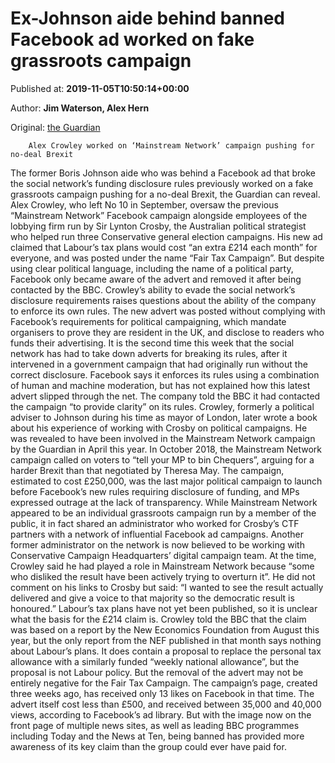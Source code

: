 
# Ex-Johnson aide behind banned Facebook ad worked on fake grassroots campaign

Published at: **2019-11-05T10:50:14+00:00**

Author: **Jim Waterson, Alex Hern**

Original: [the Guardian](https://www.theguardian.com/technology/2019/nov/05/ex-johnson-aide-behind-banned-brexit-facebook-ad-worked-on-fake-grassroots-campaign)


        Alex Crowley worked on ‘Mainstream Network’ campaign pushing for no-deal Brexit
      
The former Boris Johnson aide who was behind a Facebook ad that broke the social network’s funding disclosure rules previously worked on a fake grassroots campaign pushing for a no-deal Brexit, the Guardian can reveal.
Alex Crowley, who left No 10 in September, oversaw the previous “Mainstream Network” Facebook campaign alongside employees of the lobbying firm run by Sir Lynton Crosby, the Australian political strategist who helped run three Conservative general election campaigns.
His new ad claimed that Labour’s tax plans would cost “an extra £214 each month” for everyone, and was posted under the name “Fair Tax Campaign”. But despite using clear political language, including the name of a political party, Facebook only became aware of the advert and removed it after being contacted by the BBC.
Crowley’s ability to evade the social network’s disclosure requirements raises questions about the ability of the company to enforce its own rules.
The new advert was posted without complying with Facebook’s requirements for political campaigning, which mandate organisers to prove they are resident in the UK, and disclose to readers who funds their advertising. It is the second time this week that the social network has had to take down adverts for breaking its rules, after it intervened in a government campaign that had originally run without the correct disclosure.
Facebook says it enforces its rules using a combination of human and machine moderation, but has not explained how this latest advert slipped through the net. The company told the BBC it had contacted the campaign “to provide clarity” on its rules.
Crowley, formerly a political adviser to Johnson during his time as mayor of London, later wrote a book about his experience of working with Crosby on political campaigns. He was revealed to have been involved in the Mainstream Network campaign by the Guardian in April this year.
In October 2018, the Mainstream Network campaign called on voters to “tell your MP to bin Chequers”, arguing for a harder Brexit than that negotiated by Theresa May. The campaign, estimated to cost £250,000, was the last major political campaign to launch before Facebook’s new rules requiring disclosure of funding, and MPs expressed outrage at the lack of transparency.
While Mainstream Network appeared to be an individual grassroots campaign run by a member of the public, it in fact shared an administrator who worked for Crosby’s CTF partners with a network of influential Facebook ad campaigns. Another former administrator on the network is now believed to be working with Conservative Campaign Headquarters’ digital campaign team.
At the time, Crowley said he had played a role in Mainstream Network because “some who disliked the result have been actively trying to overturn it”. He did not comment on his links to Crosby but said: “I wanted to see the result actually delivered and give a voice to that majority so the democratic result is honoured.”
Labour’s tax plans have not yet been published, so it is unclear what the basis for the £214 claim is. Crowley told the BBC that the claim was based on a report by the New Economics Foundation from August this year, but the only report from the NEF published in that month says nothing about Labour’s plans. It does contain a proposal to replace the personal tax allowance with a similarly funded “weekly national allowance”, but the proposal is not Labour policy.
But the removal of the advert may not be entirely negative for the Fair Tax Campaign. The campaign’s page, created three weeks ago, has received only 13 likes on Facebook in that time. The advert itself cost less than £500, and received between 35,000 and 40,000 views, according to Facebook’s ad library. But with the image now on the front page of multiple news sites, as well as leading BBC programmes including Today and the News at Ten, being banned has provided more awareness of its key claim than the group could ever have paid for.
